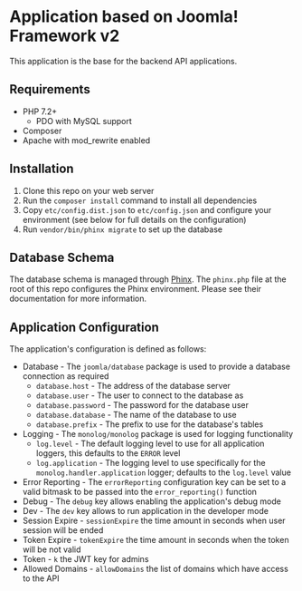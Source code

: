 # Application based on Joomla! Framework v2

This application is the base for the backend API applications.

## Requirements

* PHP 7.2+
    * PDO with MySQL support
* Composer
* Apache with mod_rewrite enabled

## Installation

1. Clone this repo on your web server
2. Run the `composer install` command to install all dependencies
3. Copy `etc/config.dist.json` to `etc/config.json` and configure your environment (see below for full details on the configuration)
4. Run `vendor/bin/phinx migrate` to set up the database

## Database Schema

The database schema is managed through [Phinx](https://phinx.org/).  The `phinx.php` file at the root of this repo configures the Phinx environment.  Please see their documentation for more information.

## Application Configuration

The application's configuration is defined as follows:

* Database - The `joomla/database` package is used to provide a database connection as required
    * `database.host` - The address of the database server
    * `database.user` - The user to connect to the database as
    * `database.password` - The password for the database user
    * `database.database` - The name of the database to use
    * `database.prefix` - The prefix to use for the database's tables
* Logging - The `monolog/monolog` package is used for logging functionality
    * `log.level` - The default logging level to use for all application loggers, this defaults to the `ERROR` level
    * `log.application` - The logging level to use specifically for the `monolog.handler.application` logger; defaults to the `log.level` value
* Error Reporting - The `errorReporting` configuration key can be set to a valid bitmask to be passed into the `error_reporting()` function
* Debug - The `debug` key allows enabling the application's debug mode
* Dev - The `dev` key allows to run application in the developer mode
* Session Expire - `sessionExpire` the time amount in seconds when user session will be ended
* Token Expire - `tokenExpire` the time amount in seconds when the token will be not valid
* Token - `k` the JWT key for admins
* Allowed Domains - `allowDomains` the list of domains which have access to the API

